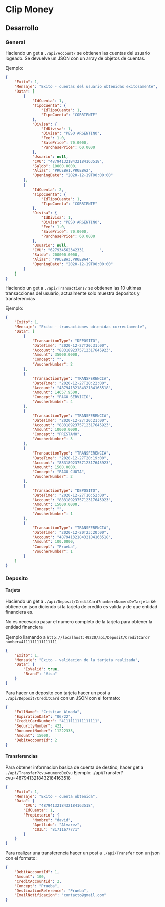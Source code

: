 # Clip Money


## Desarrollo

### General

Haciendo un get a `./api/Account/` se obtienen las cuentas del usuario logeado.
Se devuelve un JSON con un array de objetos de cuentas.

Ejemplo:

```json
{
    "Exito": 1,
    "Mensaje": "Exito - cuentas del usuario obtenidas exitosamente",
    "Data": [
        {
            "IdCuenta": 1,
            "TipoCuenta": {
                "IdTipoCuenta": 1,
                "TipoCuenta": "CORRIENTE"
            },
            "Divisa": {
                "IdDivisa": 1,
                "Divisa": "PESO ARGENTINO",
                "Fee": 1.0,
                "SalePrice": 70.0000,
                "PurchasePrice": 60.0000
            },
            "Usuario": null,
            "CVU": "4879413218432184163518",
            "Saldo": 10000.0000,
            "Alias": "PRUEBA1.PRUEBA2",
            "OpeningDate": "2020-12-19T00:00:00"
        },
        {
            "IdCuenta": 2,
            "TipoCuenta": {
                "IdTipoCuenta": 1,
                "TipoCuenta": "CORRIENTE"
            },
            "Divisa": {
                "IdDivisa": 1,
                "Divisa": "PESO ARGENTINO",
                "Fee": 1.0,
                "SalePrice": 70.0000,
                "PurchasePrice": 60.0000
            },
            "Usuario": null,
            "CVU": "627934562342331       ",
            "Saldo": 200000.0000,
            "Alias": "PRUEBA3.PRUEBA4",
            "OpeningDate": "2020-12-19T00:00:00"
        }
    ]
}
```

Haciendo un get a `./api/Transactions/` se obtienen las 10 ultimas transacciones del usuario, actualmente solo muestra depositos y transferencias

Ejemplo:
```json
{
    "Exito": 1,
    "Mensaje": "Exito - transactiones obtenidas correctamente",
    "Data": [
        {
            "TransactionType": "DEPOSITO",
            "DateTime": "2020-12-27T20:31:00",
            "Account": "8831892375712317645923",
            "Amount": 35000.0000,
            "Concept": "",
            "VoucherNumber": 2
        },
        {
            "TransactionType": "TRANSFERENCIA",
            "DateTime": "2020-12-27T20:22:00",
            "Account": "4879413218432184163518",
            "Amount": 14657.9500,
            "Concept": "PAGO SERVICIO",
            "VoucherNumber": 4
        },
        {
            "TransactionType": "TRANSFERENCIA",
            "DateTime": "2020-12-27T20:21:00",
            "Account": "8831892375712317645923",
            "Amount": 10000.0000,
            "Concept": "PRESTAMO",
            "VoucherNumber": 3
        },
        {
            "TransactionType": "TRANSFERENCIA",
            "DateTime": "2020-12-27T20:19:00",
            "Account": "8831892375712317645923",
            "Amount": 1500.0000,
            "Concept": "PAGO CUOTA",
            "VoucherNumber": 2
        },
        {
            "TransactionType": "DEPOSITO",
            "DateTime": "2020-12-27T16:52:00",
            "Account": "8831892375712317645923",
            "Amount": 15000.0000,
            "Concept": "",
            "VoucherNumber": 1
        },
        {
            "TransactionType": "TRANSFERENCIA",
            "DateTime": "2020-12-20T23:20:00",
            "Account": "4879413218432184163518",
            "Amount": 100.0000,
            "Concept": "Prueba",
            "VoucherNumber": 1
        }
    ]
}
```

### Deposito

#### Tarjeta

Haciendo un get a `./api/Deposit/CreditCard?number=NumeroDeTarjeta` se obtiene un json diciendo si la tarjeta de credito es valida y de que entidad financiera es.

No es necesario pasar el numero completo de la tarjeta para obtener la entidad financiera

Ejemplo llamando a
`http://localhost:49220/api/Deposit/CreditCard?number=4111111111111111`
```json
{
    "Exito": 1,
    "Mensaje": "Exito - validacion de la tarjeta realizada",
    "Data": {
        "IsValid": true,
        "Brand": "Visa"
    }
}
```

Para hacer un deposito con tarjeta hacer un post a `./api/Deposit/CreditCard` con un JSON con el formato:

```json
{
    "FullName": "Cristian Almada",
    "ExpirationDate": "06/22",
    "CreditCardNumber": "4111111111111111",
    "SecurityNumber": 422,
    "DocumentNumber": 11222333,
    "Amount": 15000,
    "DebitAccountId": 2
}
```

#### Transferencias

Para obtener informacion basica de cuenta de destino, hacer get a `./api/Transfer?cvu=numeroDeCvu`
Ejemplo: ./api/Transfer?cvu=4879413218432184163518
```json
{
    "Exito": 1,
    "Mensaje": "Exito - cuenta obtenida",
    "Data": {
        "CVU": "4879413218432184163518",
        "IdCuenta": 1,
        "Propietario": {
            "Nombre": "david",
            "Apellido": "Alvarez",
            "CUIL": "81711677771"
        }
    }
}
```

Para realizar una transferencia hacer un post a `./api/Transfer` con un json con el formato:
```json
{
    "DebitAccountId": 1,
    "Amount": 100,
    "CreditAccountId": 2,
    "Concept": "Prueba",
    "DestinationReference": "Prueba",
    "EmailNotificacion": "contacto@gmail.com"
}
```